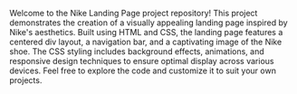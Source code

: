 Welcome to the Nike Landing Page project repository! This project demonstrates the creation of a visually appealing landing page inspired by Nike's aesthetics. Built using HTML and CSS, the landing page features a centered div layout, a navigation bar, and a captivating image of the Nike shoe. The CSS styling includes background effects, animations, and responsive design techniques to ensure optimal display across various devices. Feel free to explore the code and customize it to suit your own projects. 
